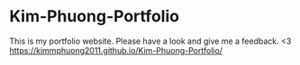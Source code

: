 # Kim-Phuong-Portfolio
This is my portfolio website. Please have a look and give me a feedback. &lt;3
https://kimmphuong2011.github.io/Kim-Phuong-Portfolio/
